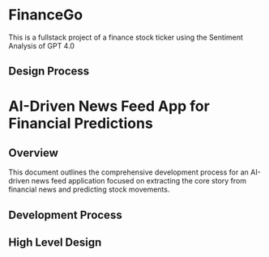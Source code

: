 # FinanceGo
This is a fullstack project of a finance stock ticker using the Sentiment Analysis of GPT 4.0 

## Design Process


# AI-Driven News Feed App for Financial Predictions

## Overview
This document outlines the comprehensive development process for an AI-driven news feed application focused on extracting the core story from financial news and predicting stock movements.

## Development Process




## High Level Design 

